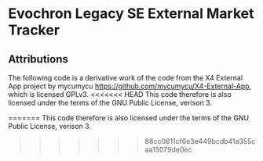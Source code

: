 # Evochron Legacy SE External Market Tracker

## Attributions
The following code is a derivative work of the code from the X4 External App project
by mycumycu https://github.com/mycumycu/X4-External-App, which is licensed GPLv3. 
<<<<<<< HEAD
This code therefore is also licensed under the terms  of the GNU Public License, verison 3.

=======
This code therefore is also licensed under the terms of the GNU Public License, verison 3.
>>>>>>> 88cc0811cf6e3e449bcdb41a355caa15079de0ec
